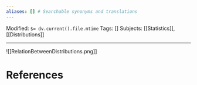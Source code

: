 ```yaml
---
aliases: [] # Searchable synonyms and translations
---
```

Modified: `$= dv.current().file.mtime`
Tags: []
Subjects: [[Statistics]], [[Distributions]]
****

<span class="centerImg">![[RelationBetweenDistributions.png]]</span>
# References